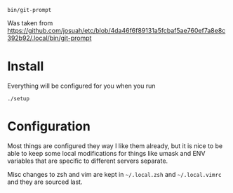 ```
bin/git-prompt
```

Was taken from
https://github.com/josuah/etc/blob/4da46f6f89131a5fcbaf5ae760ef7a8e8c392b92/.local/bin/git-prompt

# Install

Everything will be configured for you when you run

```
./setup
```

# Configuration

Most things are configured they way I like them already, but it is nice to be
able to keep some local modifications for things like umask and ENV variables
that are specific to different servers separate.

Misc changes to zsh and vim are kept in `~/.local.zsh` and `~/.local.vimrc` and
they are sourced last.

